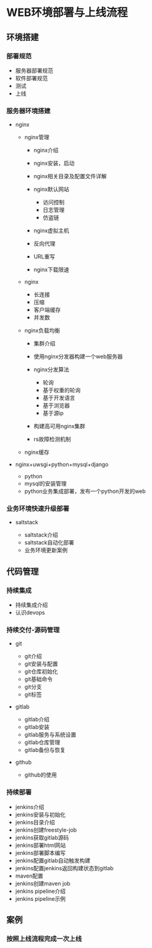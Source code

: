 # WEB环境部署与上线流程

## 环境搭建

### 部署规范

- 服务器部署规范
- 软件部署规范
- 测试
- 上线

### 服务器环境搭建

- nginx

	- nginx管理

		- nginx介绍
		- nginx安装，启动
		- nginx相关目录及配置文件详解
		- nginx默认网站

			- 访问控制
			- 日志管理
			- 仿盗链

		- nginx虚拟主机
		- 反向代理
		- URL重写
		- nginx下载限速

	- nginx

		- 长连接
		- 压缩
		- 客户端缓存
		- 并发数

	- nginx负载均衡

		- 集群介绍
		- 使用nginx分发器构建一个web服务器
		- nginx分发算法

			- 轮询
			- 基于权重的轮询
			- 基于开发语言
			- 基于浏览器
			- 基于源ip

		- 构建高可用nginx集群
		- rs故障检测机制

	- nginx缓存

- nginx+uwsgi+python+mysql+django

	- python
	- mysql的安装管理
	- python业务集成部署，发布一个python开发的web

### 业务环境快速升级部署

- saltstack

	- saltstack介绍
	- saltstack自动化部署
	- 业务环境更新案例

## 代码管理

### 持续集成

- 持续集成介绍
- 认识devops

### 持续交付-源码管理

- git

	- git介绍
	- git安装与配置
	- git仓库初始化
	- git基础命令
	- git分支
	- git标签

- gitlab

	- gitlab介绍
	- gitlab安装
	- gitlab服务与系统设置
	- gitlab仓库管理
	- gitlab备份与恢复

- github

	- github的使用

### 持续部署

- jenkins介绍
- jenkins安装与初始化
- jenkins目录介绍
- jenkins创建freestyle-job
- jenkins获取gitlab源码
- jenkins部署html网站
- jenkins部署脚本编写
- jenkins配置gitlab自动触发构建
- jenkins配置jenkins返回构建状态到gitlab
- maven配置
- jenkins创建maven job
- jenkins pipeline介绍
- jenkins pipeline示例

## 案例

### 按照上线流程完成一次上线

